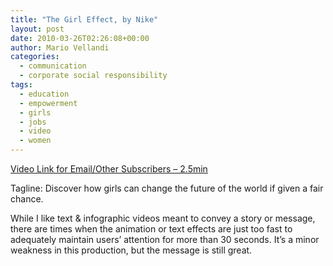 ```yaml
---
title: "The Girl Effect, by Nike"
layout: post
date: 2010-03-26T02:26:08+00:00
author: Mario Vellandi
categories:
  - communication
  - corporate social responsibility
tags:
  - education
  - empowerment
  - girls
  - jobs
  - video
  - women
---
```

[Video Link for Email/Other Subscribers &#8211; 2.5min](http://www.youtube.com/watch?v=8Li9YRvRZD8)

Tagline: Discover how girls can change the future of the world if given a fair chance.

While I like text & infographic videos meant to convey a story or message, there are times when the animation or text effects are just too fast to adequately maintain users&#8217; attention for more than 30 seconds. It&#8217;s a minor weakness in this production, but the message is still great.
